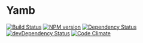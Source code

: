 # Yamb

[![Build Status](https://travis-ci.org/yamb/yamb.png?branch=master)](https://travis-ci.org/yamb/yamb) [![NPM version](https://badge.fury.io/js/yamb.png)](http://badge.fury.io/js/yamb) [![Dependency Status](https://david-dm.org/yamb/yamb.png)](https://david-dm.org/yamb/yamb) [![devDependency Status](https://david-dm.org/yamb/yamb/dev-status.png)](https://david-dm.org/yamb/yamb#info=devDependencies) [![Code Climate](https://codeclimate.com/github/yamb/yamb.png)](https://codeclimate.com/github/yamb/yamb)